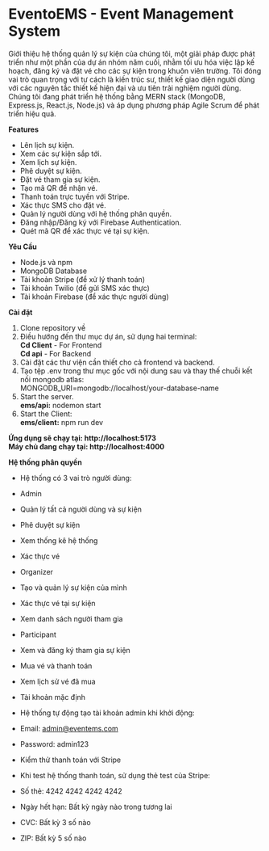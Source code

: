 # EventoEMS - Event Management System

Giới thiệu hệ thống quản lý sự kiện của chúng tôi, một giải pháp được phát triển như một phần của dự án nhóm năm cuối, nhằm tối ưu hóa việc lập kế hoạch, đăng ký và đặt vé cho các sự kiện trong khuôn viên trường. Tôi đóng vai trò quan trọng với tư cách là kiến trúc sư, thiết kế giao diện người dùng với các nguyên tắc thiết kế hiện đại và ưu tiên trải nghiệm người dùng. Chúng tôi đang phát triển hệ thống bằng MERN stack (MongoDB, Express.js, React.js, Node.js) và áp dụng phương pháp Agile Scrum để phát triển hiệu quả.


**Features**
* Lên lịch sự kiện.
* Xem các sự kiện sắp tới.
* Xem lịch sự kiện.
* Phê duyệt sự kiện.
* Đặt vé tham gia sự kiện.
* Tạo mã QR để nhận vé.
* Thanh toán trực tuyến với Stripe.
* Xác thực SMS cho đặt vé.
* Quản lý người dùng với hệ thống phân quyền.
* Đăng nhập/Đăng ký với Firebase Authentication.
* Quét mã QR để xác thực vé tại sự kiện.

**Yêu Cầu**
* Node.js và npm
* MongoDB Database
* Tài khoản Stripe (để xử lý thanh toán)
* Tài khoản Twilio (để gửi SMS xác thực)
* Tài khoản Firebase (để xác thực người dùng)

**Cài đặt**
1. Clone repository về 
2. Điều hướng đến thư mục dự án, sử dụng hai terminal: <br>
    **Cd Client** - For Frontend <br>
    **Cd api** - For Backend <br>
3. Cài đặt các thư viện cần thiết cho cả frontend và backend.
4. Tạo tệp .env trong thư mục gốc với nội dung sau và thay thế chuỗi kết nối  mongodb atlas:  <br>
     MONGODB_URI=mongodb://localhost/your-database-name
5. Start the server.<br>
     **ems/api:** nodemon start<br>
7. Start the Client:<br>
      **ems/client:** npm run dev

**Ứng dụng sẽ chạy tại: http://localhost:5173**<br>
**Máy chủ đang chạy tại: http://localhost:4000**

**Hệ thống phân quyền**
* Hệ thống có 3 vai trò người dùng:

* Admin

* Quản lý tất cả người dùng và sự kiện
* Phê duyệt sự kiện
* Xem thống kê hệ thống
* Xác thực vé
* Organizer

* Tạo và quản lý sự kiện của mình
* Xác thực vé tại sự kiện
* Xem danh sách người tham gia
* Participant

* Xem và đăng ký tham gia sự kiện
* Mua vé và thanh toán
* Xem lịch sử vé đã mua
* Tài khoản mặc định
* Hệ thống tự động tạo tài khoản admin khi khởi động:

* Email: admin@eventems.com
* Password: admin123
* Kiểm thử thanh toán với Stripe
* Khi test hệ thống thanh toán, sử dụng thẻ test của Stripe:

* Số thẻ: 4242 4242 4242 4242
* Ngày hết hạn: Bất kỳ ngày nào trong tương lai
* CVC: Bất kỳ 3 số nào
* ZIP: Bất kỳ 5 số nào
 
